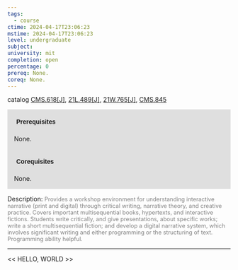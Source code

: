 ```yaml
---
tags:
  - course
ctime: 2024-04-17T23:06:23
mstime: 2024-04-17T23:06:23
level: undergraduate
subject: 
university: mit
completion: open
percentage: 0
prereq: None.
coreq: None.
---
```


catalog [CMS.618[J]](http://student.mit.edu/catalog/mCMSa.html#CMS.618), [21L.489[J]](http://student.mit.edu/catalog/m21La.html#21L.489), [21W.765[J]](http://student.mit.edu/catalog/m21Wb.html#21W.765), [CMS.845](http://student.mit.edu/catalog/mCMSa.html#CMS.845)

<span style="display: block; padding: 15px; background-color: rgb(100, 100, 100, 0.2);"><font id="m_prereq93_0" style="display: block; font-family: Arial, sans-serif; font-weight: bold; padding: 5px">Prerequisites</font><br><span id="prereq93_0">None.</span></span>
<span style="display: block; padding: 15px; background-color: rgb(100, 100, 100, 0.2);"><font id="m_coreq93_0" style="display: block; font-family: Arial, sans-serif; font-weight: bold; padding: 5px">Corequisites</font><br><span id="coreq93_0">None.</span></span>

<font style="">Description:</font>
<font style="color: grey; font-size: 0.8rem;">Provides a workshop environment for understanding interactive narrative (print and digital) through critical writing, narrative theory, and creative practice. Covers important multisequential books, hypertexts, and interactive fictions. Students write critically, and give presentations, about specific works; write a short multisequential fiction; and develop a digital narrative system, which involves significant writing and either programming or the structuring of text. Programming ability helpful.</font>



---

<< HELLO, WORLD >>
